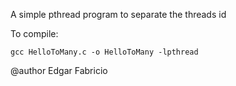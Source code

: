  A simple pthread program to separate the threads id

 To compile:

	gcc HelloToMany.c -o HelloToMany -lpthread

 @author Edgar Fabricio
